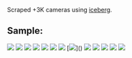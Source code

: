 
Scraped +3K cameras using [iceberg](https://github.com/manuasir/iceberg).

## Sample:
[![](http://1.250.137.153:80/mjpg/video.mjpg?COUNTER)]()
[![](http://189.100.93.156:60001/cgi-bin/snapshot.cgi?chn=0&u=admin&p=&q=0)]()
[![](http://83.235.183.208:8082/cgi-bin/viewer/video.jpg?r=COUNTER)]()
[![](http://184.178.237.202:8081/mjpg/video.mjpg?COUNTER)]()
[![](http://61.221.80.201:80/mjpg/video.mjpg?COUNTER)]()
[![](http://202.91.73.180:60001/cgi-bin/snapshot.cgi?chn=0&u=admin&p=&q=0)]()
[![](http://213.214.73.28:81/mjpg/video.mjpg?COUNTER)]()
[![](http://61.56.180.88:80/oneshotimage1?COUNTER")]()
[![](http://83.251.122.161:8080/mjpg/video.mjpg?COUNTER)]()
[![](http://172.222.16.58:60001/cgi-bin/snapshot.cgi?chn=0&u=admin&p=&q=0)]()
[![](http://62.249.156.34:86/mjpeg.cgi)]()
[![](http://85.93.226.222:8083/mjpg/video.mjpg?COUNTER)]()
[![](http://90.176.131.180:80/jpg/image.jpg?COUNTER)]()
